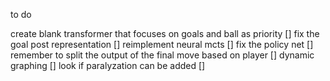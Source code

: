 to do

create blank transformer that focuses on goals and ball as priority []
fix the goal post representation []
reimplement neural mcts []
fix the policy net []
remember to split the output of the final move based on player []
dynamic graphing []
look if paralyzation can be added []

